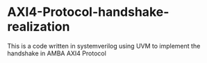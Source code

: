 # AXI4-Protocol-handshake-realization
This is a code written in systemverilog using UVM to implement the handshake in AMBA AXI4 Protocol
